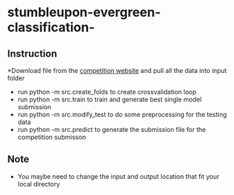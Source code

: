 # stumbleupon-evergreen-classification-
## Instruction

*Download file from the [competition website](https://www.kaggle.com/c/stumbleupon) and pull all the data into input folder
* run python -m src.create_folds to create crossvalidation loop
* run python -m src.train to train and generate best single model submission
* run python -m src.modify_test to do some preprocessing for the testing data
* run python -m src.predict to generate the submission file for the competition submisson

## Note 
* You maybe need to change the input and output location that fit your local directory

